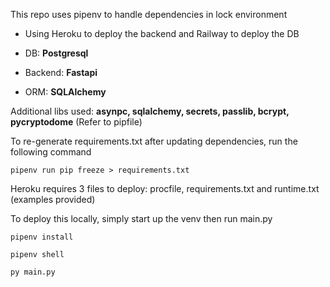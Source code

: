 This repo uses pipenv to handle dependencies in lock environment

- Using Heroku to deploy the backend and Railway to deploy the DB
  <br>

- DB: **Postgresql**
- Backend: **Fastapi**
- ORM: **SQLAlchemy**

Additional libs used: **asynpc, sqlalchemy, secrets, passlib, bcrypt, pycryptodome** (Refer to pipfile)

To re-generate requirements.txt after updating dependencies, run the following command

```
pipenv run pip freeze > requirements.txt
```

Heroku requires 3 files to deploy: procfile, requirements.txt and runtime.txt (examples provided)

To deploy this locally, simply start up the venv then run main.py

```
pipenv install

pipenv shell

py main.py
```
